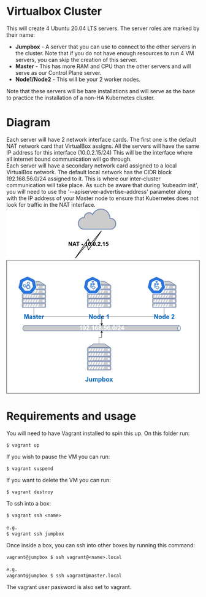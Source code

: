 # Virtualbox Cluster
This will create 4 Ubuntu 20.04 LTS servers. The server roles are marked by their name:  
* **Jumpbox** - A server that you can use to connect to the other servers in the cluster. Note that if you do not have enough resources to run 4 VM servers, you can skip the creation of this server.
* **Master** - This has more RAM and CPU than the other servers and will serve as our Control Plane server.
* **Node1/Node2** - This will be your 2 worker nodes.  

Note that these servers will be bare installations and will serve as the base to practice the installation of a non-HA Kubernetes cluster.  

# Diagram  
Each server will have 2 network interface cards. The first one is the default NAT network card that VirtualBox assigns. All the servers will have the same IP address for this interface (10.0.2.15/24) This will be the interface where all internet bound communication will go through.  
Each server will have a secondary network card assigned to a local VirtualBox network. The default local network has the CIDR block 192.168.56.0/24 assigned to it. This is where our inter-cluster communication will take place. As such be aware that during 'kubeadm init', you will need to use the '--apiserver-advertise-address' parameter along with the IP address of your Master node to ensure that Kubernetes does not look for traffic in the NAT interface.  
![VBox Diagram](diagram/VBox_Setup.jpg)

# Requirements and usage
You will need to have Vagrant installed to spin this up. On this folder run:  
```
$ vagrant up
```
If you wish to pause the VM you can run:
```
$ vagrant suspend
```
If you want to delete the VM you can run:
```
$ vagrant destroy
```
To ssh into a box:  
```
$ vagrant ssh <name>

e.g.
$ vagrant ssh jumpbox
```
Once inside a box, you can ssh into other boxes by running this command:  
```
vagrant@jumpbox $ ssh vagrant@<name>.local

e.g.
vagrant@jumpbox $ ssh vagrant@master.local
```
The vagrant user password is also set to vagrant.